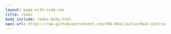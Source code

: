 ```yaml
---
layout: page-with-side-nav
title: redoc
body_include: redoc-body.html
spec-url: https://raw.githubusercontent.com/VNG-Realisatie/Haal-Centraal-BRP-bewoning/develop/specificatie/genereervariant/openapi.yaml
---
```

<redoc spec-url='{{ page.spec-url}}'></redoc>
